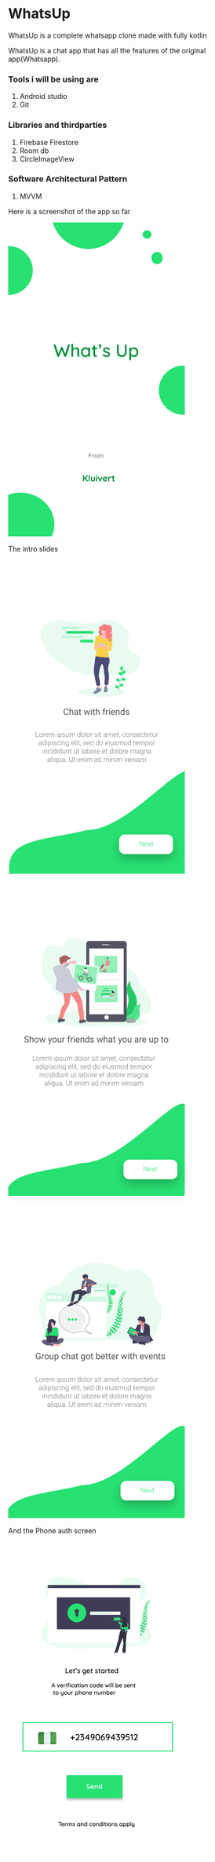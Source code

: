 # WhatsUp
WhatsUp is a complete whatsapp clone made with fully kotlin

WhatsUp is a chat app that has all the features of the original app(Whatsapp).

### Tools i will be using are

1. Android studio
2. Git

### Libraries and thirdparties

1. Firebase Firestore
2. Room db
3. CircleImageView

### Software Architectural Pattern

 1. MVVM
 
 
 
 Here is a screenshot of the app so far
 
 ![alt text](https://github.com/Tristankluivert/WhatsUp/blob/master/Screenshots/WhatsUpSplash.png)
 

 The intro slides
 
 ![alt text](https://github.com/Tristankluivert/WhatsUp/blob/master/Screenshots/introne.png)
 
 ![alt text](https://github.com/Tristankluivert/WhatsUp/blob/master/Screenshots/introtwo.png)
 
 ![alt text](https://github.com/Tristankluivert/WhatsUp/blob/master/Screenshots/introthree.png)
 
 
  And the Phone auth screen
 
 ![alt text](https://github.com/Tristankluivert/WhatsUp/blob/master/Screenshots/phone%20auth.png)
 
 
 

